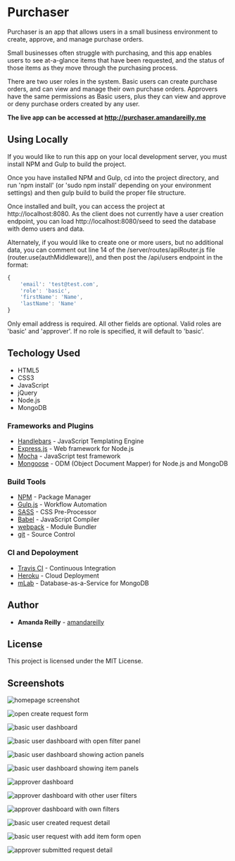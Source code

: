 # Purchaser

Purchaser is an app that allows users in a small business environment to create, approve, and manage purchase orders.

Small businesses often struggle with purchasing, and this app enables users to see at-a-glance items that have been requested, and the status of those items as they move through the purchasing process.

There are two user roles in the system. Basic users can create purchase orders, and can view and manage their own purchase orders. Approvers have the same permissions as Basic users, plus they can view and approve or deny purchase orders created by any user.

**The live app can be accessed at http://purchaser.amandareilly.me**

## Using Locally
If you would like to run this app on your local development server, you must install NPM and Gulp to build the project.

Once you have installed NPM and Gulp, cd into the project directory, and run 'npm install' (or 'sudo npm install' depending on your environment settings) and then gulp build to build the proper file structure.

Once installed and built, you can access the project at http://localhost:8080.  As the client does not currently have a user creation endpoint, you can load http://localhost:8080/seed to seed the database with demo users and data.

Alternately, if you would like to create one or more users, but no additional data, you can comment out line 14 of the /server/routes/apiRouter.js file (router.use(authMiddleware)), and then post the /api/users endpoint in the format: 
```javascript
{
    'email': 'test@test.com',
    'role': 'basic',
    'firstName': 'Name',
    'lastName': 'Name'
}
```
Only email address is required.  All other fields are optional.  Valid roles are 'basic' and 'approver'.  If no role is specified, it will default to 'basic'.

## Techology Used

* HTML5
* CSS3
* JavaScript
* jQuery
* Node.js
* MongoDB

### Frameworks and Plugins

* [Handlebars](https://handlebarsjs.com/) - JavaScript Templating Engine
* [Express.js](https://expressjs.com/) - Web framework for Node.js
* [Mocha](https://mochajs.org/) - JavaScript test framework
* [Mongoose](https://mongoosejs.com/) - ODM (Object Document Mapper) for Node.js and MongoDB

### Build Tools

* [NPM](https://www.npmjs.com/) - Package Manager
* [Gulp.js](https://gulpjs.com/) - Workflow Automation
* [SASS](https://sass-lang.com/) - CSS Pre-Processor
* [Babel](https://babeljs.io/) - JavaScript Compiler
* [webpack](https://webpack.js.org/) - Module Bundler
* [git](https://git-scm.com/) - Source Control

### CI and Depoloyment

* [Travis CI](https://travis-ci.org/) - Continuous Integration
* [Heroku](https://www.heroku.com) - Cloud Deployment
* [mLab](https://mlab.com) - Database-as-a-Service for MongoDB

## Author

* **Amanda Reilly** - [amandareilly](https://github.com/amandareilly)

## License

This project is licensed under the MIT License.

## Screenshots

![homepage screenshot](https://github.com/amandareilly/purchase-order-app/blob/master/screenshots/home-page.PNG)

![open create request form](https://github.com/amandareilly/purchase-order-app/blob/master/screenshots/create-request-form.PNG)

![basic user dashboard](https://github.com/amandareilly/purchase-order-app/blob/master/screenshots/basic-user-dashboard.PNG)

![basic user dashboard with open filter panel](https://github.com/amandareilly/purchase-order-app/blob/master/screenshots/basic-user-filters.PNG)

![basic user dashboard showing action panels](https://github.com/amandareilly/purchase-order-app/blob/master/screenshots/basic-user-dashboard-open-action-panel.PNG)

![basic user dashboard showing item panels](https://github.com/amandareilly/purchase-order-app/blob/master/screenshots/basic-user-open-item-panels.PNG)

![approver dashboard](https://github.com/amandareilly/purchase-order-app/blob/master/screenshots/approver-user-dashboard.PNG)

![approver dashboard with other user filters](https://github.com/amandareilly/purchase-order-app/blob/master/screenshots/approver-other-user-filters.PNG)

![approver dashboard with own filters](https://github.com/amandareilly/purchase-order-app/blob/master/screenshots/approver-own-filters.PNG)

![basic user created request detail](https://github.com/amandareilly/purchase-order-app/blob/master/screenshots/basic-user-created-request-detail.PNG)

![basic user request with add item form open](https://github.com/amandareilly/purchase-order-app/blob/master/screenshots/basic-user-add-item-form.PNG)

![approver submitted request detail](https://github.com/amandareilly/purchase-order-app/blob/master/screenshots/approver-submitted-request-detail.PNG)
